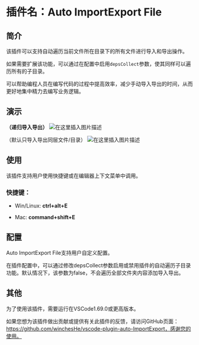 # 插件名：Auto ImportExport File

## 简介
该插件可以支持自动遍历当前文件所在目录下的所有文件进行导入和导出操作。

如果需要扩展该功能，可以通过在配置中启用`depsCollect`参数，使其同样可以遍历所有的子目录。

可以帮助编程人员在编写代码的过程中提高效率，减少手动导入导出的时间，从而更好地集中精力去编写业务逻辑。

## 演示
**（递归导入导出）**
![在这里插入图片描述](https://img-blog.csdnimg.cn/a414d33bd2a94ac8bff6a6817980280c.gif)

（默认只导入导出同层文件/目录）
![在这里插入图片描述](https://img-blog.csdnimg.cn/a7cbd8f7993c43f4994541edfbdc808e.gif)

## 使用
该插件支持用户使用快捷键或在编辑器上下文菜单中调用。

### 快捷键：

- Win/Linux: **ctrl+alt+E**

- Mac: **command+shift+E**

## 配置
Auto ImportExport File支持用户自定义配置。

在插件配置中，可以通过修改depsCollect参数启用或禁用插件的自动遍历子目录功能。默认情况下，该参数为false，不会遍历全部文件夹内容添加导入导出。

## 其他
为了使用该插件，需要运行在VSCode1.69.0或更高版本。

如果您想为该插件做出贡献或提供有关此插件的反馈，请访问GitHub页面：https://github.com/winchesHe/vscode-plugin-auto-ImportExport，感谢您的使用。
